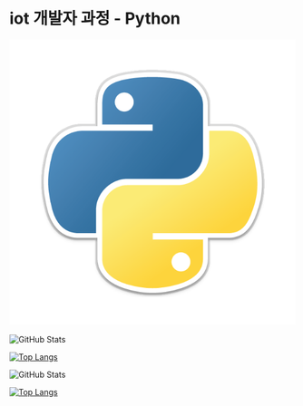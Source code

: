 <h1>iot 개발자 과정 - Python</h1>

![GitHub Logo](https://github.com/olugon0821/iot-Python/blob/main/555.png)

![GitHub Stats](https://github-readme-stats.vercel.app/api?username=olugon0821&show_icons=true&theme=dracula&count_private=true&=contribs,prs,issues,stars&include_all_commits=true&line_height=24&hide_rank=true&hide_title=true)

[![Top Langs](https://github-readme-stats.vercel.app/api/top-langs/?username=olugon0821&layout=compact&theme=dracula&langs_count=6)](https://github.com/anuraghazra/github-readme-stats)


![GitHub Stats](https://github-readme-stats.vercel.app/api?username=olugon0821&show_icons=true&theme=dracula&count_private=true&hide=stars,issues&custom_title=My%20GitHub%20Stats)

[![Top Langs](https://github-readme-stats.vercel.app/api/top-langs/?username=olugon0821&layout=compact&theme=dracula)](https://github.com/anuraghazra/github-readme-stats)
